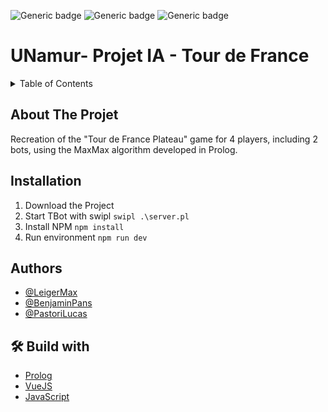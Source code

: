 
![Generic badge](https://img.shields.io/badge/STATUT-DEV-blue.svg)   ![Generic badge](https://img.shields.io/badge/VERSION-2.1-green.svg) ![Generic badge](https://img.shields.io/badge/SCHOOL_PROJET-UNamur-green.svg)


# UNamur- Projet IA - Tour de France

<details>
  <summary>Table of Contents</summary>
  <ol>
    <li>
      <a href="#about-the-project">About The Project</a>
    </li>
    <li><a href="#installation">Installation</a></li>
    <li><a href="#authors">Authors</a></li>
    <li><a href="#-build-with">Build with</a></li>
  </ol>
</details>


## About The Projet
Recreation of the "Tour de France Plateau" game for 4 players, including 2 bots, using the MaxMax algorithm developed in Prolog.

## Installation
1. Download the Project
2. Start TBot with swipl ```swipl .\server.pl``` 
3. Install NPM ``` npm install ```
4. Run environment ``` npm run dev ```

    
## Authors
- [@LeigerMax](https://github.com/LeigerMax) 
- [@BenjaminPans](https://github.com/BenjaminPans) 
- [@PastoriLucas](https://github.com/PastoriLucas) 


## 🛠 Build with
- [Prolog](https://www.swi-prolog.org/)
- [VueJS](https://vuejs.org/)
- [JavaScript](https://www.javascript.com/) 



